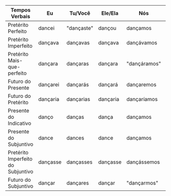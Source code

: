  
| Tempos Verbais                     | Eu       | Tu/Você    | Ele/Ela  | Nós          | Vós/Vocês    | Eles/Elas |
| ---------------------------------- | -------- | ---------- | -------- | ------------ | ------------ | --------- |
| Pretérito Perfeito                 | dancei   | "dançaste" | dançou   | dançamos     | "dançastes"  | dançaram  |
| Pretérito Imperfeito               | dançava  | dançavas   | dançava  | dançávamos   | "dançáveis"  | dançavam  |
| Pretérito Mais-que-perfeito        | dançara  | dançaras   | dançara  | "dançáramos" | "dançáreis"  | dançaram  |
| Futuro do Presente                 | dançarei | dançarás   | dançará  | dançaremos   | "dançareis"  | dançarão  |
| Futuro do Pretérito                | dançaria | dançarias  | dançaria | dançaríamos  | "dançaríeis" | dançariam |
| Presente do Indicativo             | danço    | danças     | dança    | dançamos     | dançais      | dançam    |
| Presente do Subjuntivo             | dance    | dances     | dance    | dançamos     | "danceis"    | dancem    |
| Pretérito Imperfeito do Subjuntivo | dançasse | dançasses  | dançasse | dançássemos  | dançásseis   | dançassem |
| Futuro do Subjuntivo               | dançar   | dançares   | dançar   | "dançarmos"  | "dançardes"  | dançarem  |

